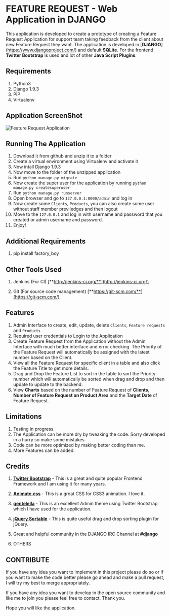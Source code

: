 # FEATURE REQUEST - Web Application in DJANGO

This application is developed to create a prototype of creating a Feature Request Application for support team taking feedback from the client about new Feature Request they want. The application is developed in [**DJANGO**] (https://www.djangoproject.com/) and default **SQLite**. For the frontend **Twitter Bootstrap** is used and lot of other **Java Script Plugins**.


## Requirements

1. Python3
2. Django 1.9.3
3. PIP
4. Virtualenv


## Application ScreenShot

![Feature Request Application](https://raw.githubusercontent.com/himadriganguly/featurerequest/master/screenshots/screenshot.jpg "Feature Request Application Browser Preview")


## Running The Application

1. Download it from github and unzip it to a folder
2. Create a virtual environment using Virtualenv and activate it
3. Now intall Django 1.9.3
4. Now move to the folder of the unzipped application 
5. Run `python manage.py migrate`
6. Now create the super user for the application by running `python manage.py createsuperuser`
7. Run `python manage.py runserver`
8. Open browser and go to `127.0.0.1:8000/admin` and log in
9. Now create some `Clients`, `Products`, you can also create some user without staff member previledges and then logout
10. Move to the `127.0.0.1` and log in with username and password that you created or admin username and password.
11. Enjoy!


## Additional Requirements

1. pip install factory_boy


## Other Tools Used

1. Jenkins (For CI) [**http://jenkins-ci.org/**](http://jenkins-ci.org/)

2. Git (For source code management) [**https://git-scm.com/**](https://git-scm.com/)


## Features

1. Admin Interface to create, edit, update, delete `Clients`, `Feature requests` and `Products`
2. Required user credentials to Login to the Application
3. Create Feature Request from the Application without the Admin Interface with much better interface and error checking. The Priority of the Feature Request will automatically be assigned with the latest number based on the Client.
4. View all the Feature Request for specific client in a table and also click the Feature Title to get more details.
6. Drag and Drop the Feature List to sort in the table to sort the Priority number which will automatically be sorted when drag and drop and then update to update to the backend.
7. View **Charts** based on the number of Feature Request of **Clients**, **Number of Feature Request on Product Area** and the **Target Date** of Feature Request.


## Limitations

1. Testing in progress.
2. The Application can be more dry by tweaking the code. Sorry developed in a hurry so make some mistakes.
3. Code can be more optimized by making better coding than me.
3. More Features can be added.


## Credits

1. [**Twitter Bootstrap**](http://getbootstrap.com/) - This is a great and quite popular Frontend Framework and I am using it for many years.

2. [**Animate.css**](https://daneden.github.io/animate.css/) - This is a great CSS for CSS3 animation. I love it.

3. [**gentelella**](https://github.com/puikinsh/gentelella) - This is an excellent Admin theme using Twitter Bootstrap which I have used for the application. 

2. [**jQuery Sortable**](https://johnny.github.io/jquery-sortable/) - This is quite useful drag and drop sorting plugin for jQuery.

3. Great and helpful community in the DJANGO IRC Channel at **#django**
 
4. OTHERS


## CONTRIBUTE

If you have any idea you want to implement in this project please do so or if you want to make the code better please go ahead and make a pull request, I will try my best to merge appropriately.


If you have any idea you want to develop in the open source community and like me to join you please feel free to contact. Thank you.


Hope you will like the application.


